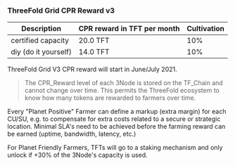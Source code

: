 ### ThreeFold Grid CPR Reward v3

| Description          | CPR reward in TFT per month | Cultivation  |
| -------------------- | --------------------------- | ------------ |
| certified capacity   | 20.0 TFT                    | 10%          |
| diy (do it yourself) | 14.0 TFT                    | 10%          |

ThreeFold Grid V3 CPR reward will start in June/July 2021.

> The CPR_Reward level of each 3Node is stored on the TF_Chain and cannot change over time. This permits the ThreeFold ecosystem to know how many tokens are rewarded to farmers over time. <BR>

Every "Planet Positive" Farmer can define a markup (extra margin) for each CU/SU, e.g. to compensate for extra costs related to a secure or strategic location. Minimal SLA's need to be achieved before the farming reward can be earned (uptime, bandwidth, latency, etc.)

For Planet Friendly Farmers, TFTs will go to a staking mechanism and only unlock if +30% of the 3Node's capacity is used.